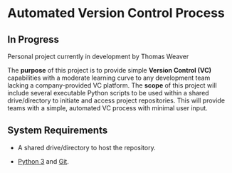 # Automated Version Control Process
## In Progress
Personal project currently in development by Thomas Weaver

The **purpose** of this project is to provide simple **Version Control (VC)** capabilities with a moderate learning curve to any development team lacking a company-provided VC platform. The **scope** of this project will include several executable Python scripts to be used within a shared drive/directory to initiate and access project repositories. This will provide teams with a simple, automated VC process with minimal user input.

## System Requirements

- A shared drive/directory to host the repository.

- [Python 3](https://www.python.org/downloads/) and [Git](https://github.com/git-guides/install-git).
